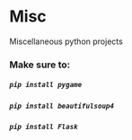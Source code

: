 # Misc
Miscellaneous python projects

### Make sure to:
##### ``` pip install pygame ```
##### ``` pip install beautifulsoup4 ```
##### ``` pip install Flask ```
